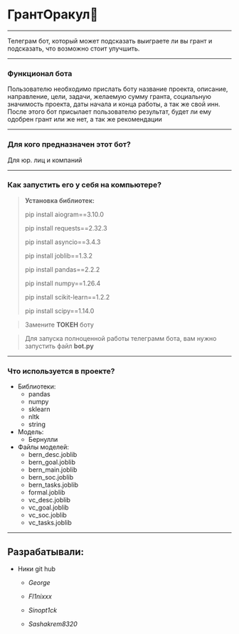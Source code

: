 # ГрантОракул👾
***
Телеграм бот, который может подсказать выиграете ли вы грант и подсказать, что возможно стоит улучшить.
***
### Функционал бота

Пользователю необходимо прислать боту название проекта, описание, направление, цели, задачи, желаемую сумму гранта, социальную значимость проекта, даты начала и конца работы, а так же свой инн. После этого бот присылает пользователю результат, будет ли ему одобрен грант или же нет, а так же рекомендации
***
### Для кого предназначен этот бот?

Для юр. лиц и компаний
***
### Как запустить его у себя на компьютере?
> **Установка библиотек:**
>
> pip install aiogram==3.10.0
> 
> pip install requests==2.32.3
> 
> pip install asyncio==3.4.3
> 
> pip install joblib==1.3.2
> 
> pip install pandas==2.2.2
> 
> pip install numpy==1.26.4
> 
> pip install scikit-learn==1.2.2
> 
> pip install scipy==1.14.0


> Замените **ТОКЕН** боту

> Для запуска полноценной работы телеграмм бота, вам нужно запустить файл **bot.py**
***
### Что используется в проекте?

- Библиотеки:
  - pandas
  - numpy
  - sklearn
  - nltk
  - string
- Модель:
  - Бернулли
- Файлы моделей:
  - bern_desc.joblib
  - bern_goal.joblib
  - bern_main.joblib
  - bern_soc.joblib
  - bern_tasks.joblib
  - formal.joblib
  - vc_desc.joblib
  - vc_goal.joblib
  - vc_soc.joblib
  - vc_tasks.joblib
***
## Разрабатывали:
- Ники git hub

  - *George*

  - *Fl1nixxx*

  - *Sinopt1ck*

  - *Sashakrem8320*
